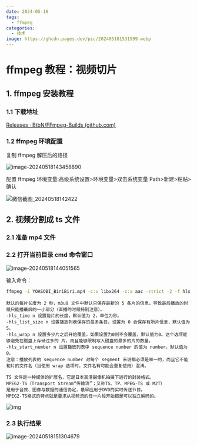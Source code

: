 ```yaml
---
date: 2024-05-18
tags:
  - ffmpeg
categories:
  - 技术
image: https://ghcdn.pages.dev/pic/202405181531999.webp
---
```


# ffmpeg 教程：视频切片

## 1. ffmpeg 安装教程

### 1.1 下载地址

[Releases · BtbN/FFmpeg-Builds (github.com)](https://github.com/BtbN/FFmpeg-Builds/releases)

### 1.2 ffmpeg 环境配置

复制 ffmpeg 解压后的路径

![image-20240518143458890](https://ghcdn.pages.dev/other/202405181435295.png)

配置 ffmpeg 环境变量:高级系统设置>环境变量>双击系统变量 Path>新建>粘贴>确认

![微信截图_20240518142422](https://ghcdn.pages.dev/other/202405181435798.png)

## 2. 视频分割成 ts 文件

### 2.1 准备 mp4 文件

### 2.2 打开当前目录 cmd 命令窗口

![image-20240518144051565](https://ghcdn.pages.dev/other/202405181440981.png)

输入命令：

```bash
ffmpeg -i YOASOBI_BiriBiri.mp4 -c:v libx264 -c:a aac -strict -2 -f hls -hls_list_size 0 -hls_time 20 YOASOBI_BiriBiri.m3u8
```

```
默认的每片长度为 2 秒，m3u8 文件中默认只保存最新的 5 条片的信息，导致最后播放的时候只能播最后的一小部分（直播的时候特别注意）。
-hls_time n 设置每片的长度，默认值为 2，单位为秒。
-hls_list_size n 设置播放列表保存的最多条目，设置为 0 会保存有所片信息，默认值为5。
-hls_wrap n 设置多少片之后开始覆盖，如果设置为0则不会覆盖，默认值为0。这个选项能够避免在磁盘上存储过多的 片，而且能够限制写入磁盘的最多的片的数量。
-hls_start_number n 设置播放列表中 sequence number 的值为 number，默认值为 0。
注意：播放列表的 sequence number 对每个 segment 来说都必须是唯一的，而且它不能和片的文件名（当使用 wrap 选项时，文件名有可能会重复使用）混淆。
```

```
TS 文件是一种媒体的扩展名，它是日本高清摄像机拍摄下进行的封装格式。
MPEG2-TS（Transport Stream“传输流”；又称TS、TP、MPEG-TS 或 M2T）
是用于音效、图像与数据的通信协定，最早应用于DVD的实时传送节目。
MPEG2-TS格式的特点就是要求从视频流的任一片段开始都是可以独立解码的。
```

![img](https://ghcdn.pages.dev/other/202405181511544.image)

### 2.3 执行结果

![image-20240518151304679](https://ghcdn.pages.dev/other/202405181513636.png)
